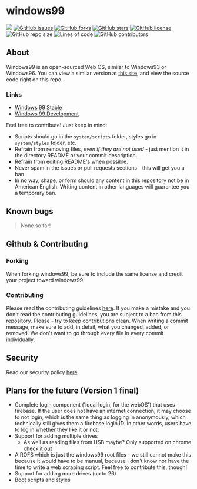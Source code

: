 # windows99
![](https://therealsujitk-vercel-badge.vercel.app/?app=windows99) [![GitHub issues](https://img.shields.io/github/issues/its-pablo/windows99)](https://github.com/its-pablo/windows99/issues) [![GitHub forks](https://img.shields.io/github/forks/its-pablo/windows99)](https://github.com/its-pablo/windows99/network) [![GitHub stars](https://img.shields.io/github/stars/its-pablo/windows99)](https://github.com/its-pablo/windows99/stargazers) [![GitHub license](https://img.shields.io/github/license/its-pablo/windows99)](https://github.com/its-pablo/windows99) ![GitHub repo size](https://img.shields.io/github/repo-size/its-pablo/windows99) ![Lines of code](https://img.shields.io/tokei/lines/github/its-pablo/windows99) ![GitHub contributors](https://img.shields.io/github/contributors/its-pablo/windows99)   
## About
Windows99 is an open-sourced Web OS, similar to Windows93 or Windows96. You can view a similar version at [this site](https://itspablo.glitch.me), and view the source code right on this repo.  
### Links
* [Windows 99 Stable](https://windows99.vercel.app)
* [Windows 99 Development](https://windows99dev.vercel.app)

Feel free to contribute! Just keep in mind:
* Scripts should go in the `system/scripts` folder, styles go in `system/styles` folder, etc.
* Refrain from removing files, *even if they are not used* - just mention it in the directory README or your commit description.
* Refrain from editing README's when possible.
* Never spam in the issues or pull requests sections - this will get you a ban
* In no way, shape, or form should any content in this repository not be in American English. Writing content in other languages will guarantee you a temporary ban.
## Known bugs
> None so far!
## Github & Contributing
### Forking
When forking windows99, be sure to include the same license and credit your project toward windows99.
### Contributing
Please read the contributing guidelines [here](CONTRIBUTING.md). If you make a mistake and you don't read the contributing guidelines, you are subject to a ban from this repository. Please - try to keep contributions clean. When writing a commit message, make sure to add, in detail, what you changed, added, or removed. We don't want to go through every file in every commit individually.
## Security
Read our security policy [here](/CODE_OF_CONDUCT.md)
## Plans for the future (Version 1 final)
* Complete login component ('local login, for the webOS') that uses firebase. If the user does not have an internet connection, it may choose to not login, which is the same thing as logging in anonymously, which technically still gives them a firebase login ID. In other words, users have to log in whether they like it or not.
* Support for adding multiple drives
   * As well as reading files from USB maybe? Only supported on chrome [check it out](https://developer.mozilla.org/en-US/docs/Web/API/USB)
* A ROFS which is just the windows99 root files - we still cannot make this because it would have to be manual, because I don't know nor have the time to write a web scraping script. Feel free to contribute this, though!
* Support for adding more drives (up to 26)
* Boot scripts and styles

